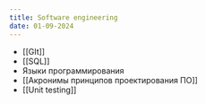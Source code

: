 ```yaml
---
title: Software engineering
date: 01-09-2024
---
```

- [[GIt]]
- [[SQL]]
- Языки программирования
- [[Акронимы принципов проектирования ПО]]
- [[Unit testing]]